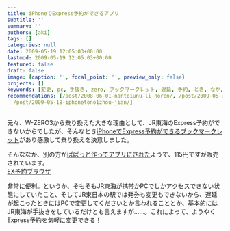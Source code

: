 ```yaml
---
title: iPhoneでExpress予約ができるアプリ
subtitle: ''
summary: ''
authors: [aki]
tags: []
categories: null
date: 2009-05-19 12:05:03+00:00
lastmod: 2009-05-19 12:05:03+00:00
featured: false
draft: false
image: {caption: '', focal_point: '', preview_only: false}
projects: []
keywords: [変更, pc, 手抜き, zero, ブックマークレット, 遅延, 予約, とき, なか, 携帯]
recommendations: [/post/2008-06-01-nantoiunu-li-noren/, /post/2009-05-31-linkstationnowebakusesutosimplify-music-2-at-iphone/,
  /post/2009-05-18-iphonetono1zhou-jian/]
---
```

元々、W-ZERO3から乗り換えた大きな理由として、JR東海のExpress予約ができないからでしたが、そんなとき[iPhoneでExpress予約ができるブックマークレット](http://niw.at/articles/2009/01/16/express-yoyaku-on-iphone/ja)があり感激して乗り換えを決意しました。

そんななか、別の方が[ぱぱっと作ってアプリにされた](http://d.hatena.ne.jp/tmurakam/20090413/1239605709)ようで、115円ですが販売されています。[  
EX予約ブラウザ](http://iphone.tmurakam.org/expressYoyaku/index-j.html)

非常に便利。というか、そもそもJR東海が携帯かPCでしかアクセスできない状態にしていたこと、そしてJR東日本の駅では発券も変更もできないから、遅延が起こったときにはPCで変更してくださいとか言われることとか、基本的にはJR東海が手抜きをしているだけとも言えますが……。これによって、ようやくExpress予約を気軽に変更できる！


